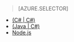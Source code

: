 > [AZURE.SELECTOR]
- [(C# | C#)](/documentation/articles/iot-hub-csharp-csharp-c2d/)
- [(Java | C#)](/documentation/articles/iot-hub-java-java-c2d/)
- [Node.js](/documentation/articles/iot-hub-node-node-c2d/)

<!---HONumber=Mooncake_0321_2016-->